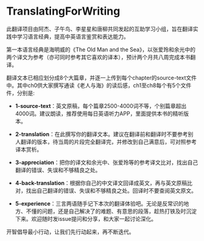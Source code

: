 # TranslatingForWriting

此翻译项目由阿杰、子午鸟、李星星和唐柳共同发起的互助学习小组，旨在翻译实践中学习语言经典，提高中英语言鉴赏和表达能力。

第一本语言经典是海明威的《The Old Man and the Sea》，以张爱玲和余光中的两个译文为参考（亦可同时参考其它喜欢的译本），预计两个月共八周完成本书翻译。

翻译文本已相应划分成8个大篇章，并逐一上传到每个chapter的source-text文件中。其中ch0供大家撰写通读《老人与海》的读后感，ch1至ch8每个有5个文件件，分别是:

- **1-source-text**：英文原稿，每个篇章2500-4000词不等，个别篇章超出4000词。建议朗读，推荐使用每日英语听力APP，里面提供本书的精听版本。

- **2-translation**：在此撰写你的翻译文本。建议在翻译前和翻译时不要参考别人翻译的版本，待当周的片段完全翻译完，并修改到自己满意后，可对照参考译本赏析。

- **3-appreciation**：把你的译文和余光中、张爱玲等的参考译文比对，找出自己翻译的错误、失误和不够精良之处。

- **4-back-translation**：根据你自己的中文译文回译成英文，再与英文原稿比对，找出自己翻译的错误、失误和不够精良之处。回译时不要查阅英文原文。

- **5-experience**：三言两语随手记下本次的翻译体验吧。无论是反常识的地方、不懂的问题，还是自己解决了的难题、有意思的段落，趁热打铁及时沉淀下来。欢迎随时发issue提问和分享，和大家一起讨论深化。

开智倡导最小行动，让我们先行动起来，再不断迭代。
